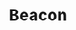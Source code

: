 ---
layout: term
title: 'Beacon'
name: beacon
description: "Item payant laissant une marque temporaire sur un portail."
---